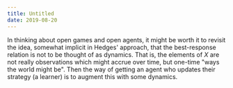 ```yaml
---
title: Untitled
date: 2019-08-20
---
```

In thinking about open games and open agents, it might be worth it to
revisit the idea, somewhat implicit in Hedges' approach, that the
best-response relation is not to be thought of as dynamics. That is, the
elements of $X$ are not really observations which might accrue over
time, but one-time "ways the world might be". Then the way of getting an
agent who updates their strategy (a learner) is to augment this with
some dynamics.
